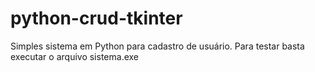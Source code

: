 # python-crud-tkinter
 Simples sistema em Python para cadastro de usuário. Para testar basta executar o arquivo sistema.exe
